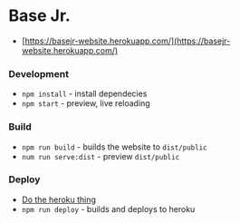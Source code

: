 # Base Jr.
  - [https://basejr-website.herokuapp.com/](https://basejr-website.herokuapp.com/)

### Development
  - `npm install` - install dependecies
  - `npm start` - preview, live reloading
  
### Build
  - `npm run build` - builds the website to `dist/public`
  - `num run serve:dist` - preview `dist/public`

### Deploy
  - [Do the heroku thing](https://toolbelt.heroku.com/)
  - `npm run deploy` - builds and deploys to heroku
